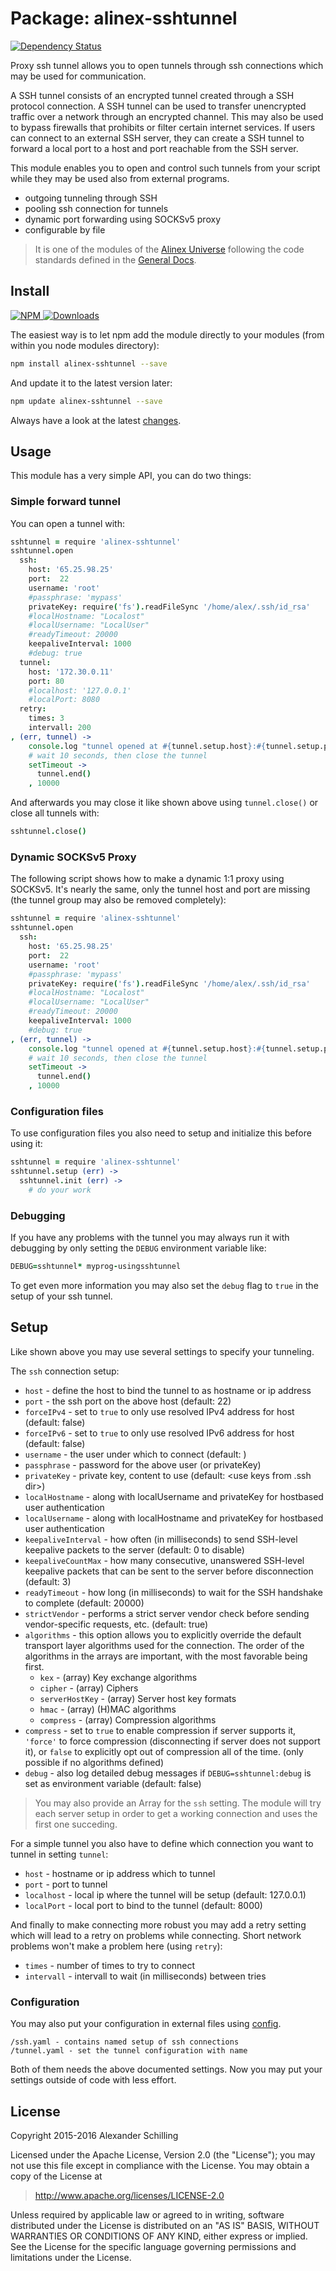 Package: alinex-sshtunnel
=================================================

[![Dependency Status](https://gemnasium.com/alinex/node-sshtunnel.png)](https://gemnasium.com/alinex/node-sshtunnel)

Proxy ssh tunnel allows you to open tunnels through ssh connections which may be
used for communication.

A SSH tunnel consists of an encrypted tunnel created through a SSH protocol
connection. A SSH tunnel can be used to transfer unencrypted traffic over a
network through an encrypted channel. This may also be used to bypass firewalls
that prohibits or filter certain internet services.
If users can connect to an external SSH server, they can create a SSH tunnel to
forward a local port to a host and port reachable from the SSH server.

This module enables you to open and control such tunnels from your script while
they may be used also from external programs.

- outgoing tunneling through SSH
- pooling ssh connection for tunnels
- dynamic port forwarding using SOCKSv5 proxy
- configurable by file

> It is one of the modules of the [Alinex Universe](http://alinex.github.io/code.html)
> following the code standards defined in the [General Docs](http://alinex.github.io/develop).

Install
-------------------------------------------------

[![NPM](https://nodei.co/npm/alinex-sshtunnel.png?downloads=true&downloadRank=true&stars=true)
 ![Downloads](https://nodei.co/npm-dl/alinex-sshtunnel.png?months=9&height=3)
](https://www.npmjs.com/package/alinex-sshtunnel)

The easiest way is to let npm add the module directly to your modules
(from within you node modules directory):

``` sh
npm install alinex-sshtunnel --save
```

And update it to the latest version later:

``` sh
npm update alinex-sshtunnel --save
```

Always have a look at the latest [changes](Changelog.md).


Usage
-------------------------------------------------
This module has a very simple API, you can do two things:

### Simple forward tunnel

You can open a tunnel with:

``` coffee
sshtunnel = require 'alinex-sshtunnel'
sshtunnel.open
  ssh:
    host: '65.25.98.25'
    port:  22
    username: 'root'
    #passphrase: 'mypass'
    privateKey: require('fs').readFileSync '/home/alex/.ssh/id_rsa'
    #localHostname: "Localost"
    #localUsername: "LocalUser"
    #readyTimeout: 20000
    keepaliveInterval: 1000
    #debug: true
  tunnel:
    host: '172.30.0.11'
    port: 80
    #localhost: '127.0.0.1'
    #localPort: 8080
  retry:
    times: 3
    intervall: 200
, (err, tunnel) ->
    console.log "tunnel opened at #{tunnel.setup.host}:#{tunnel.setup.port}"
    # wait 10 seconds, then close the tunnel
    setTimeout ->
      tunnel.end()
    , 10000
```

And afterwards you may close it like shown above using `tunnel.close()` or
close all tunnels with:

``` coffee
sshtunnel.close()
```

### Dynamic SOCKSv5 Proxy

The following script shows how to make a dynamic 1:1 proxy using SOCKSv5. It's
nearly the same, only the tunnel host and port are missing (the tunnel group
may also be removed completely):

``` coffee
sshtunnel = require 'alinex-sshtunnel'
sshtunnel.open
  ssh:
    host: '65.25.98.25'
    port:  22
    username: 'root'
    #passphrase: 'mypass'
    privateKey: require('fs').readFileSync '/home/alex/.ssh/id_rsa'
    #localHostname: "Localost"
    #localUsername: "LocalUser"
    #readyTimeout: 20000
    keepaliveInterval: 1000
    #debug: true
, (err, tunnel) ->
    console.log "tunnel opened at #{tunnel.setup.host}:#{tunnel.setup.port}"
    # wait 10 seconds, then close the tunnel
    setTimeout ->
      tunnel.end()
    , 10000
```

### Configuration files

To use configuration files you also need to setup and initialize this before using it:

``` coffee
sshtunnel = require 'alinex-sshtunnel'
sshtunnel.setup (err) ->
  sshtunnel.init (err) ->
    # do your work
```

### Debugging

If you have any problems with the tunnel you may always run it with debugging by
only setting the `DEBUG` environment variable like:

``` coffee
DEBUG=sshtunnel* myprog-usingsshtunnel
```

To get even more information you may also set the `debug` flag to `true` in the
setup of your ssh tunnel.


Setup
-------------------------------------------------

Like shown above you may use several settings to specify your tunneling.

The `ssh` connection setup:

- `host` - define the host to bind the tunnel to as hostname or ip address
- `port` - the ssh port on the above host (default: 22)
- `forceIPv4` - set to `true` to only use resolved IPv4 address for host (default: false)
- `forceIPv6` - set to `true` to only use resolved IPv6 address for host (default: false)
- `username` - the user under which to connect (default: <your username>)
- `passphrase` - password for the above user (or privateKey)
- `privateKey` - private key, content to use (default: <use keys from .ssh dir>)
- `localHostname` - along with localUsername and privateKey for hostbased user authentication
- `localUsername` - along with localHostname and privateKey for hostbased user authentication
- `keepaliveInterval` - how often (in milliseconds) to send SSH-level keepalive packets
  to the server (default: 0 to disable)
- `keepaliveCountMax` - how many consecutive, unanswered SSH-level keepalive packets that can
  be sent to the server before disconnection (default: 3)
- `readyTimeout` - how long (in milliseconds) to wait for the SSH handshake to complete
  (default: 20000)
- `strictVendor` - performs a strict server vendor check before sending vendor-specific
  requests, etc. (default: true)
- `algorithms` - this option allows you to explicitly override the default transport
  layer algorithms used for the connection. The order of the algorithms in the arrays
  are important, with the most favorable being first.
  - `kex` - (array) Key exchange algorithms
  - `cipher` - (array) Ciphers
  - `serverHostKey` - (array) Server host key formats
  - `hmac` - (array) (H)MAC algorithms
  - `compress` - (array) Compression algorithms
- `compress` - set to `true` to enable compression if server supports it, `'force'` to
  force compression (disconnecting if server does not support it), or `false` to explicitly
  opt out of compression all of the time. (only possible if no algorithms defined)
- `debug` - also log detailed debug messages if `DEBUG=sshtunnel:debug` is set as
  environment variable (default: false)

> You may also provide an Array for the `ssh` setting. The module will try each server
> setup in order to get a working connection and uses the first one succeding.

For a simple tunnel you also have to define which connection you want to tunnel
in setting `tunnel`:

- `host` - hostname or ip address which to tunnel
- `port` - port to tunnel
- `localhost` - local ip where the tunnel will be setup (default: 127.0.0.1)
- `localPort` - local port to bind to the tunnel (default: 8000)

And finally to make connecting more robust you may add a retry setting which will
lead to a retry on problems while connecting. Short network problems won't make a
problem here (using `retry`):

- `times` - number of times to try to connect
- `intervall` - intervall to wait (in milliseconds) between tries

### Configuration

You may also put your configuration in external files using [config](http://alinex.github.io/node-config).

    /ssh.yaml - contains named setup of ssh connections
    /tunnel.yaml - set the tunnel configuration with name

Both of them needs the above documented settings. Now you may put your settings
outside of code with less effort.


License
-------------------------------------------------

Copyright 2015-2016 Alexander Schilling

Licensed under the Apache License, Version 2.0 (the "License");
you may not use this file except in compliance with the License.
You may obtain a copy of the License at

>  <http://www.apache.org/licenses/LICENSE-2.0>

Unless required by applicable law or agreed to in writing, software
distributed under the License is distributed on an "AS IS" BASIS,
WITHOUT WARRANTIES OR CONDITIONS OF ANY KIND, either express or implied.
See the License for the specific language governing permissions and
limitations under the License.
